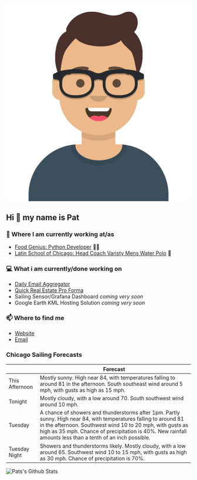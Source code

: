 [![Social banner for p-j-falconer](https://raw.githubusercontent.com/P-J-FALCONER/P-J-FALCONER/master/assets/avataaars.svg)](https://patfalconer.com/)
## Hi :wave: my name is Pat

### 💼 Where I am currently working at/as
- [Food Genius: Python Developer](https://getfoodgenius.com/) 🍔🐍
- [Latin School of Chicago: Head Coach Varisty Mens Water Polo](https://www.latinschool.org/) 🤽


### 💻 What i am currently/done working on
 - [Daily Email Aggregator](https://github.com/P-J-FALCONER/dott_daily_mail)
 - [Quick Real Estate Pro Forma](https://github.com/P-J-FALCONER/henry)
 - Sailing Sensor/Grafana Dashboard *coming very soon*
 - Google Earth KML Hosting Solution *coming very soon*

### 📫 Where to find me
 - [Website](https://patfalconer.com/)
 - [Email](mailto:patrick.j.falconer@gmail.com)


### Chicago Sailing Forecasts
|   | Forecast  |
|---|---|
| This Afternoon | Mostly sunny. High near 84, with temperatures falling to around 81 in the afternoon. South southeast wind around 5 mph, with gusts as high as 15 mph. |
| Tonight | Mostly cloudy, with a low around 70. South southwest wind around 10 mph. |
| Tuesday | A chance of showers and thunderstorms after 1pm. Partly sunny. High near 84, with temperatures falling to around 81 in the afternoon. Southwest wind 10 to 20 mph, with gusts as high as 35 mph. Chance of precipitation is 40%. New rainfall amounts less than a tenth of an inch possible. |
| Tuesday Night | Showers and thunderstorms likely. Mostly cloudy, with a low around 65. Southwest wind 10 to 15 mph, with gusts as high as 30 mph. Chance of precipitation is 70%. |

![Pats's Github Stats](https://github-readme-stats.vercel.app/api?username=p-j-falconer&show_icons=true&theme=radical)
